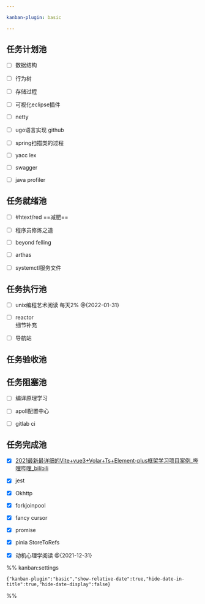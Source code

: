 ```yaml
---

kanban-plugin: basic

---
```


## 任务计划池

- [ ] 数据结构
- [ ] 行为树
- [ ] 存储过程
- [ ] 可视化eclipse插件
- [ ] netty<br>
- [ ] ugo语言实现 github
- [ ] spring扫描类的过程
- [ ] yacc lex
- [ ] swagger
- [ ] java profiler


## 任务就绪池

- [ ] #htext/red  ==减肥==
- [ ] 程序员修炼之道
- [ ] beyond felling
- [ ] arthas
- [ ] systemctl服务文件


## 任务执行池

- [ ] unix编程艺术阅读 每天2% @{2022-01-31}
- [ ] reactor <br>细节补充
- [ ] 导航站


## 任务验收池



## 任务阻塞池

- [ ] 编译原理学习<br>
- [ ] apoll配置中心
- [ ] gitlab ci


## 任务完成池

- [x] [2021最新最详细的Vite+vue3+Volar+Ts+Element-plus框架学习项目案例_哔哩哔哩_bilibili](https://www.bilibili.com/video/BV1QP4y1p748?p=6&spm_id_from=pageDriver)
- [x] jest
- [x] Okhttp
- [x] forkjoinpool
- [x] fancy cursor
- [x] promise
- [x] pinia StoreToRefs
- [x] 动机心理学阅读 @{2021-12-31}




%% kanban:settings
```
{"kanban-plugin":"basic","show-relative-date":true,"hide-date-in-title":true,"hide-date-display":false}
```
%%
